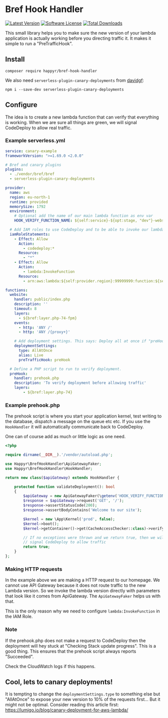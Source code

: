 # Bref Hook Handler

[![Latest Version](https://img.shields.io/github/release/Happyr/bref-hook-handler.svg?style=flat-square)](https://github.com/Happyr/bref-hook-handler/releases)
[![Software License](https://img.shields.io/badge/license-MIT-brightgreen.svg?style=flat-square)](LICENSE)
[![Total Downloads](https://img.shields.io/packagist/dt/happyr/bref-hook-handler.svg?style=flat-square)](https://packagist.org/packages/happyr/bref-hook-handler)

This small library helps you to make sure the new version of your lambda application
is actually working before you directing traffic it. It makes it simple to run a
"PreTrafficHook".

## Install

```
composer require happyr/bref-hook-handler
```

We also need `serverless-plugin-canary-deployments` from
[davidgf](https://github.com/davidgf/serverless-plugin-canary-deployments):

```
npm i --save-dev serverless-plugin-canary-deployments
```

## Configure

The idea is to create a new lambda function that can verify that everything is
working. When we are sure all things are green, we will signal CodeDeploy to allow
real traffic.

### Example serverless.yml

```yaml
service: canary-example
frameworkVersion: ">=1.69.0 <2.0.0"

# Bref and canary plugins
plugins:
  - ./vendor/bref/bref
  - serverless-plugin-canary-deployments

provider:
  name: aws
  region: eu-north-1
  runtime: provided
  memorySize: 1792
  environment:
    # Optional add the name of our main lambda function as env var
    HOOK_VERIFY_FUNCTION_NAME: ${self:service}-${opt:stage, "dev"}-website

  # Add IAM roles to use CodeDeploy and to be able to invoke our lambda function.
  iamRoleStatements:
    - Effect: Allow
      Action:
        - codedeploy:*
      Resource:
        - "*"
    - Effect: Allow
      Action:
        - lambda:InvokeFunction
      Resource:
        - arn:aws:lambda:${self:provider.region}:99999999:function:${self:service}-${opt:stage, "dev"}-website

functions:
  website:
    handler: public/index.php
    description: ''
    timeout: 8
    layers:
      - ${bref:layer.php-74-fpm}
    events:
      - http: 'ANY /'
      - http: 'ANY /{proxy+}'

    # Add deployment settings. This says: Deploy all at once if "preHook" says it is okey
    deploymentSettings:
      type: AllAtOnce
      alias: Live
      preTrafficHook: preHook

  # Define a PHP script to run to verify deployment.
  preHook:
    handler: prehook.php
    description: 'To verify deployment before allowing traffic'
    layers:
        - ${bref:layer.php-74}
```

### Example prehook.php

The prehook script is where you start your application kernel, test writing to
the database, dispatch a message on the queue etc etc. If you use the `HookHandler`
it will automatically communicate back to CodeDeploy.

One can of course add as much or little logic as one need.

```php
<?php

require dirname(__DIR__).'/vendor/autoload.php';

use Happyr\BrefHookHandler\ApiGatewayFaker;
use Happyr\BrefHookHandler\HookHandler;

return new class($apiGateway) extends HookHandler {

    protected function validateDeployment(): bool
    {
        $apiGateway = new ApiGatewayFaker(\getenv('HOOK_VERIFY_FUNCTION_NAME'));
        $response = $apiGateway->request('GET', '/');
        $response->assertStatusCode(200);
        $response->assertBodyContains('Welcome to our site');

        $kernel = new \App\Kernel('prod', false);
        $kernel->boot();
        $kernel->getContainer()->get(CacheAccessChecker::class)->verify();

        // If no exceptions were thrown and we return true, then we will
        // signal CodeDeploy to allow traffic
        return true;
    }
};
```

### Making HTTP requests

In the example above we are making a HTTP request to our homepage. We cannot use
API Gateway because it does not route traffic to the new Lambda version. So we invoke
the lambda version directly with parameters that look like it comes from ApiGateway.
The `ApiGatewayFaker` helps us with that.

This is the only reason why we need to configure `lambda:InvokeFunction` in the
IAM Role.

### Note

If the prehook.php does not make a request to CodeDeploy then the deployment will
hey stuck at "Checking Stack update progress". This is a good thing. This ensures
that the prehook script always reports "Succeeded".

Check the CloudWatch logs if this happens.

## Cool, lets to canary deployments!

It is tempting to change the `deploymentSettings.type` to something else but "AllAtOnce"
to expose your new version to 10% of the requests first... But it might not be optimal.
Consider reading this article first: https://lumigo.io/blog/canary-deployment-for-aws-lambda/
